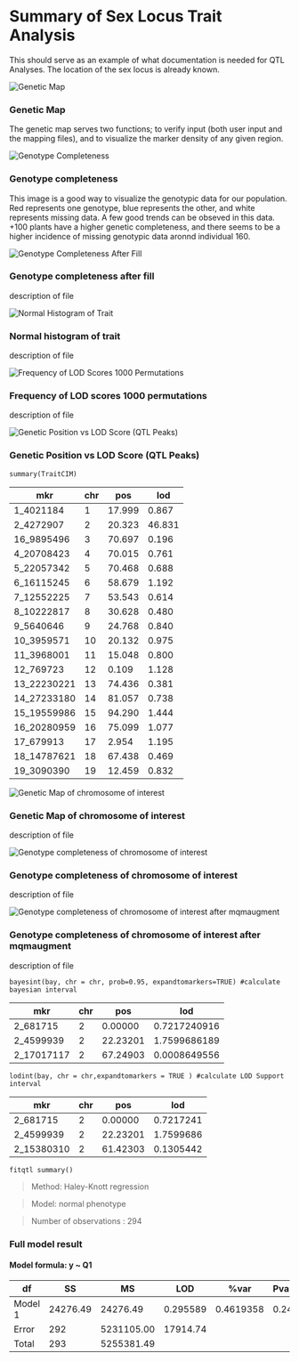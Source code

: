 # Summary of Sex Locus Trait Analysis
This should serve as an example of what documentation is needed for QTL Analyses. The location of the sex locus is already known. 

![Genetic Map](https://github.com/Kovacs-Lab/Aim-3/blob/master/QTL_mapping/docs/images/Sex_Locus/Genetic_Map.png "Genetic Map")
### Genetic Map
The genetic map serves two functions; to verify input (both user input and the mapping files), and to visualize the marker density of any given region.


![Genotype Completeness](https://github.com/Kovacs-Lab/Aim-3/blob/master/QTL_mapping/docs/images/Sex_Locus/Genotype_completeness.png "Genotype Compleness")
### Genotype completeness
This image is a good way to visualize the genotypic data for our population. Red represents one genotype, blue represents the other, and white represents missing data. A few good trends can be obseved in this data. +100 plants have a higher genetic completeness, and there seems to be a higher incidence of missing genotypic data aronnd individual 160. 


![Genotype Completeness After Fill](https://github.com/Kovacs-Lab/Aim-3/blob/master/QTL_mapping/docs/images/Sex_Locus/Genotype_completeness_after_fill.geno.png "Genotype Completeness After Fill")
### Genotype completeness after fill
description of file 


![Normal Histogram of Trait](https://github.com/Kovacs-Lab/Aim-3/blob/master/QTL_mapping/docs/images/Sex_Locus/Normal_Histogram_of_Trait.png "Normal Histogram of Trait")
### Normal histogram of trait
description of file 


![Frequency of LOD Scores 1000 Permutations](https://github.com/Kovacs-Lab/Aim-3/blob/master/QTL_mapping/docs/images/Sex_Locus/Frequency_of_LOD_Scores_1000_Permutations.png "Frequency of LOD Scores 1000 Permutations")
### Frequency of LOD scores 1000 permutations
description of file 

![Genetic Position vs LOD Score (QTL Peaks)](https://github.com/Kovacs-Lab/Aim-3/blob/master/QTL_mapping/docs/images/Sex_Locus/Genetic_Position_vs_LOD_Score_(QTL_Peaks).png "Genetic Position vs LOD Score (QTL Peaks)")
### Genetic Position vs LOD Score (QTL Peaks)


`summary(TraitCIM)`

mkr |chr | pos | lod
--- | --- |--- |---
1_4021184 | 1 | 17.999 | 0.867
2_4272907 | 2 | 20.323 | 46.831
16_9895496 | 3 | 70.697 | 0.196
4_20708423 | 4 | 70.015 | 0.761
5_22057342 | 5 | 70.468 | 0.688
6_16115245 | 6 | 58.679 | 1.192
7_12552225 | 7 | 53.543 | 0.614
8_10222817 | 8 | 30.628 | 0.480
9_5640646 | 9 | 24.768 | 0.840
10_3959571 | 10 | 20.132 | 0.975
11_3968001 | 11 | 15.048 | 0.800
12_769723 | 12 | 0.109 | 1.128
13_22230221 | 13 | 74.436 | 0.381
14_27233180 | 14 | 81.057 | 0.738
15_19559986 | 15 | 94.290 | 1.444
16_20280959 | 16 | 75.099 | 1.077
17_679913 | 17 | 2.954 | 1.195
18_14787621 | 18 | 67.438 | 0.469
19_3090390 | 19 | 12.459 | 0.832


![Genetic Map of chromosome of interest](https://github.com/Kovacs-Lab/Aim-3/blob/master/QTL_mapping/docs/images/Sex_Locus/Genetic_Map_of_chromosome_of_interest.png "Genetic Map of chromosome of interest")
### Genetic Map of chromosome of interest
description of file 


![Genotype completeness of chromosome of interest](https://github.com/Kovacs-Lab/Aim-3/blob/master/QTL_mapping/docs/images/Sex_Locus/Genotype_completeness_of_chromosome_of_interest.png "Genotype completeness of chromosome of interest")
### Genotype completeness of chromosome of interest
description of file 



![Genotype completeness of chromosome of interest after mqmaugment](https://github.com/Kovacs-Lab/Aim-3/blob/master/QTL_mapping/docs/images/Sex_Locus/Genotype_completeness_of_chromosome_of_interest_after_mqmaugment.png "Genotype completeness of chromosome of interest after mqmaugment")
### Genotype completeness of chromosome of interest after mqmaugment
description of file 


`bayesint(bay, chr = chr, prob=0.95, expandtomarkers=TRUE) #calculate bayesian interval`

mkr | chr | pos | lod
--- | --- | --- | ---
2_681715 | 2 | 0.00000 | 0.7217240916
2_4599939 | 2 | 22.23201 | 1.7599686189
2_17017117 | 2 | 67.24903 | 0.0008649556

`lodint(bay, chr = chr,expandtomarkers = TRUE ) #calculate LOD Support interval`

mkr | chr | pos | lod
--- | --- | --- | ---
2_681715 | 2 | 0.00000 | 0.7217241
2_4599939 | 2 | 22.23201 | 1.7599686
2_15380310 | 2 | 61.42303 | 0.1305442

`fitqtl summary()`

>Method: Haley-Knott regression 

>Model:  normal phenotype

>Number of observations : 294 

### Full model result
#### Model formula: y ~ Q1 

df | SS | MS | LOD | %var | Pvalue(Chi2) | Pvalue(F)
--- | --- | --- | --- | --- | --- | ---
Model 1 | 24276.49 | 24276.49 | 0.295589 | 0.4619358 | 0.2433231 | 0.2453366
Error | 292 | 5231105.00 | 17914.74                   
Total | 293 | 5255381.49                            

